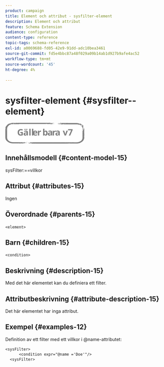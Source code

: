 ```yaml
---
product: campaign
title: Element och attribut - sysfilter-element
description: Element och attribut
feature: Schema Extension
audience: configuration
content-type: reference
topic-tags: schema-reference
exl-id: a0069688-fd05-42e9-91dd-adc10bea3461
source-git-commit: fd5e4bbc87a48f029a09b14ab1d927b9afe4ac52
workflow-type: tm+mt
source-wordcount: '45'
ht-degree: 4%

---
```


# sysfilter-element {#sysfilter--element}

![](../../../assets/v7-only.svg)

## Innehållsmodell {#content-model-15}

sysFilter:==villkor

## Attribut {#attributes-15}

Ingen

## Överordnade {#parents-15}

`<element>`

## Barn {#children-15}

`<condition>`

## Beskrivning {#description-15}

Med det här elementet kan du definiera ett filter.

## Attributbeskrivning {#attribute-description-15}

Det här elementet har inga attribut.

## Exempel {#examples-12}

Definition av ett filter med ett villkor i @name-attributet:

```
<sysFilter>
      <condition expr="@name ='Doe'"/>
  <sysFilter>
```
